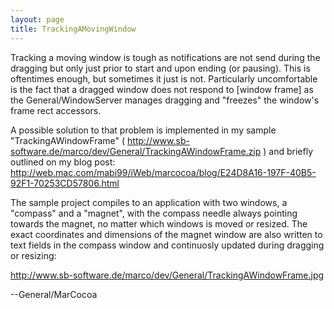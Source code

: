 ```yaml
---
layout: page
title: TrackingAMovingWindow
---
```


Tracking a moving window is tough as notifications are not send during the dragging but only just prior to start and upon ending (or pausing). This is oftentimes enough, but sometimes it just is not. Particularly uncomfortable is the fact that a dragged window does not respond to [window frame] as the General/WindowServer manages dragging and "freezes" the window's frame rect accessors. 

A possible solution to that problem is implemented in my sample "T<nowiki/>rackingAWindowFrame" ( http://www.sb-software.de/marco/dev/General/TrackingAWindowFrame.zip ) and briefly outlined on my blog post: http://web.mac.com/mabi99/iWeb/marcocoa/blog/E24D8A16-197F-40B5-92F1-70253CD57806.html

The sample project compiles to an application with two windows, a "compass" and a "magnet", with the compass needle always pointing towards the magnet, no matter which windows is moved or resized. The exact coordinates and dimensions of the magnet window are also written to text fields in the compass window and continuosly updated during dragging or resizing:

http://www.sb-software.de/marco/dev/General/TrackingAWindowFrame.jpg



--General/MarCocoa
